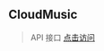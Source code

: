 ## CloudMusic

> API 接口 <a href="https://github.com/Binaryify/NeteaseCloudMusicApi" target="_blank">点击访问</a>
